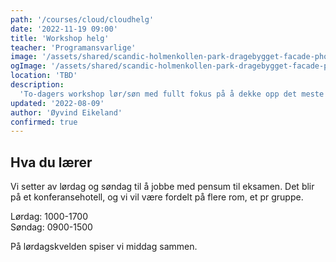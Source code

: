 ```yaml
---
path: '/courses/cloud/cloudhelg'
date: '2022-11-19 09:00'
title: 'Workshop helg'
teacher: 'Programansvarlige'
image: '/assets/shared/scandic-holmenkollen-park-dragebygget-facade-photo.jpg'
ogImage: '/assets/shared/scandic-holmenkollen-park-dragebygget-facade-photo.jpg'
location: 'TBD'
description:
  'To-dagers workshop lør/søn med fullt fokus på å dekke opp det meste av pensum. Vi planlegger å være på et hotell i Oslo-området med middag og overnatting'
updated: '2022-08-09'
author: 'Øyvind Eikeland'
confirmed: true
---
```


## Hva du lærer

Vi setter av lørdag og søndag til å jobbe med pensum til eksamen. Det blir på et konferansehotell, og vi vil være fordelt på flere rom, et pr gruppe. 

Lørdag: 1000-1700</br>
Søndag: 0900-1500</br>

På lørdagskvelden spiser vi middag sammen. 





